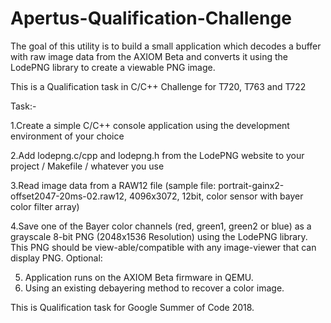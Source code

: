 # Apertus-Qualification-Challenge

The goal of this utility is to build a small application which decodes a buffer with raw image data from the AXIOM Beta and converts it using the LodePNG library to create a viewable PNG image.

This is a Qualification task in C/C++ Challenge for T720, T763 and T722

Task:-

1.Create a simple C/C++ console application using the development environment of your choice

2.Add lodepng.c/cpp and lodepng.h from the LodePNG website to your project / Makefile / whatever you use

3.Read image data from a RAW12 file (sample file: portrait-gainx2-offset2047-20ms-02.raw12, 4096x3072, 12bit, color sensor with bayer color filter array)

4.Save one of the Bayer color channels (red, green1, green2 or blue) as a grayscale 8-bit PNG (2048x1536 Resolution) using the LodePNG library. This PNG should be view-able/compatible with any image-viewer that can display PNG.
Optional:

5. Application runs on the AXIOM Beta firmware in QEMU.
6. Using an existing debayering method to recover a color image.


This is Qualification task for Google Summer of Code 2018.
